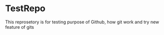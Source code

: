 # TestRepo
This reprosetory is for testing purpose of Github, how git work and try new feature of gits 

